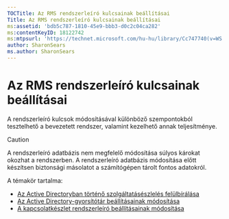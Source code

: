 ```yaml
---
TOCTitle: Az RMS rendszerleíró kulcsainak beállításai
Title: Az RMS rendszerleíró kulcsainak beállításai
ms:assetid: 'bdb5c787-1810-45e9-bbb3-d0c2c04ca282'
ms:contentKeyID: 18122742
ms:mtpsurl: 'https://technet.microsoft.com/hu-hu/library/Cc747740(v=WS.10)'
author: SharonSears
ms.author: SharonSears
---
```


Az RMS rendszerleíró kulcsainak beállításai
===========================================

A rendszerleíró kulcsok módosításával különböző szempontokból tesztelhető a bevezetett rendszer, valamint kezelhető annak teljesítménye.

> [!CAUTION]
> A rendszerleíró adatbázis nem megfelelő módosítása súlyos károkat okozhat a rendszerben. A rendszerleíró adatbázis módosítása előtt készítsen biztonsági másolatot a számítógépen tárolt fontos adatokról.

A témakör tartalma:

-   [Az Active Directoryban történő szolgáltatásészlelés felülbírálása](https://technet.microsoft.com/9d97e7fb-5b05-4853-ad7b-6cc82b9729f0)
-   [Az Active Directory-gyorsítótár beállításainak módosítása](https://technet.microsoft.com/8789a7a5-2065-4fae-9104-e0a70f1f2fb6)
-   [A kapcsolatkészlet rendszerleíró beállításainak módosítása](https://technet.microsoft.com/c61d91db-a1ad-4ca5-a492-015da629afbc)
